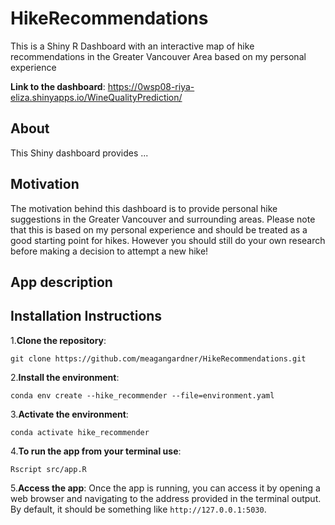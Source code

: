 # HikeRecommendations
This is a Shiny R Dashboard with an interactive map of hike recommendations in the Greater Vancouver Area based on my personal experience

**Link to the dashboard**: https://0wsp08-riya-eliza.shinyapps.io/WineQualityPrediction/

## About
This Shiny dashboard provides ...

## Motivation

The motivation behind this dashboard is to provide personal hike suggestions in the Greater Vancouver and surrounding areas. Please note that this is based on my personal experience and should be treated as a good starting point for hikes. However you should still do your own research before making a decision to attempt a new hike!

## App description



## Installation Instructions

1.**Clone the repository**:
```
git clone https://github.com/meagangardner/HikeRecommendations.git
```

2.**Install the environment**:
```
conda env create --hike_recommender --file=environment.yaml
```

3.**Activate the environment**:
```
conda activate hike_recommender
```
4.**To run the app from your terminal use**:
```
Rscript src/app.R
```
5.**Access the app**:
Once the app is running, you can access it by opening a web browser and navigating to the address provided in the terminal output. By default, it should be something like `http://127.0.0.1:5030`.
